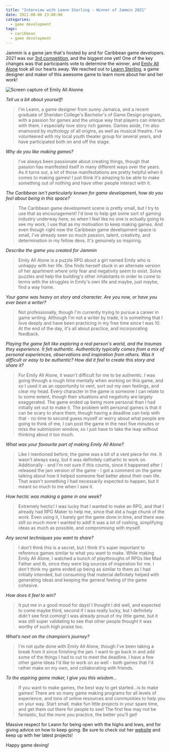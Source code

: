 ```yaml
---
title: "Interview with Leann Sterling - Winner of Jammin 2021"
date: 2021-08-06 23:00:00
categories:
  - game development
tags:
  - caribbean
  - game development
---
```


Jammin is a game jam that's hosted by and for Caribbean game developers. 2021 was our [3rd competition](/blog/2021/07/11/jammin-2021), and the biggest one yet! One of the key changes was that participants vote to determine the winner, and [Emily All Alone](https://sunshinequeen.itch.io/emily-all-alone) took all our hearts away. We reached out to [Leann Sterling](https://www.leannsterling.com), a game designer and maker of this awesome game to learn more about her and her work!

![Screen capture of Emily All Alonne](/images/posts/EmilyAllAlone.gif)

_Tell us a bit about yourself!_

> I'm Leann, a game designer from sunny Jamaica, and a recent graduate of Sheridan College's Bachelor's of Game Design program, with a passion for games and the unique way that players can interact with them. I especially love story rich games. Games aside, I'm also enamored by mythology of all origins, as well as musical theatre. I've volunteered with my local youth theater group for several years, and have participated both on and off the stage.

_Why do you like making games?_

> I've always been passionate about creating things, though that passion has manifested itself in many different ways over the years. As it turns out, a lot of those manifestations are pretty helpful when it comes to making games! I just think it's amazing to be able to make something out of nothing and have other people interact with it.

_The Caribbean isn’t particularly known for game development, how do you feel about being in this space?_

> The Caribbean game development scene is pretty small, but I try to use that as encouragement! I'd love to help get some sort of gaming industry underway here, so when I feel like no one is actually going to see my work, I use that as my motivation to keep making games. And even though right now the Caribbean game development space is small, I've already seen so much passion, talent, creativity, and determination in my fellow devs. It's genuinely so inspiring.

_Describe the game you created for Jammin_

> Emily All Alone is a puzzle RPG about a girl named Emily who is unhappy with her life. She finds herself stuck in an alternate version of her apartment where only fear and negativity seem to exist. Solve puzzles and help the building's other inhabitants in order to come to terms with the struggles in Emily's own life and maybe, just maybe, find a way home.

_Your game was heavy on story and character. Are you now, or have you ever been a writer?_

> Not professionally, though I'm currently trying to pursue a career in game writing. Although I'm not a writer by trade, it is something that I love deeply and have been practicing in my free time since I was 10. At the end of the day, it's all about practice, and incorporating feedback.

_Playing the game felt like exploring a real person's world, and the traumas they experience. It felt authentic. Authenticity typically comes from a mix of personal experiences, observations and inspiration from others. Was it difficult or easy to be authentic? How did it feel to create this story and share it?_

> For Emily All Alone, it wasn't difficult for me to be authentic. I was going through a rough time mentally when working on this game, and so I used it as an opportunity to vent, sort out my own feelings, and clear my head. Every character in the game is someone I can relate to to some extent, though their situations and negativity are largely exaggerated. The game ended up being more personal than I had initially set out to make it. The problem with personal games is that it can be scary to share them, though having a deadline can help with that - no time to second guess myself or worry about what people are going to think of me, I can post the game in the next five minutes or miss the submission window, so I just have to take the leap without thinking about it too much.

_What was your favourite part of making Emily All Alone?_

> Like I mentioned before, the game was a bit of a vent piece for me. It wasn't always easy, but it was definitely cathartic to work on. Additionally - and I'm not sure if this counts, since it happened after I released the jam version of the game - I got a comment on the game talking about how it helped someone feel better about their own life. That wasn't something I had necessarily expected to happen, but it meant so much to me when I saw it.

_How hectic was making a game in one week?_

> Extremely hectic! I was lucky that I wanted to make an RPG, and that I already had RPG Maker to help me, since that did a huge chunk of the work. Even using it, I barely got the game done in time, and there was still so much more I wanted to add! It was a lot of rushing, simplifying ideas as much as possible, and compromising with myself.

_Any secret techniques you want to share?_

> I don't think this is a secret, but I think it's super important to reference games similar to what you want to make. While making Emily All Alone, I watched a bunch of playthroughs of RPGs like Mad Father and Ib, since they were big sources of inspiration for me. I don't think my game ended up being as similar to them as I had initially intended, but consuming that material definitely helped with generating ideas and keeping the general feeling of the game cohesive.

_How does it feel to win?_

> It put me in a good mood for days! I thought I did well, and expected to come maybe third, second if I was really lucky, but I definitely didn't see first coming! I was already proud of my little game, but it was still super validating to see that other people thought it was worthy of such high praise too.

_What’s next on the champion’s journey?_

> I'm not quite done with Emily All Alone, though I've been taking a break from it since finishing the jam. I want to go back in and add some of the things I had to cut to meet the deadline. I have a few other game ideas I'd like to work on as well - both games that I'd rather make on my own, and collaborating with friends.

_To the aspiring game maker, I give you this wisdom..._

> If you want to make games, the best way to get started...is to make games! There are so many game making programs for all levels of experience, and tons of online resources and communities to help you on your way. Start small, make fun little projects in your spare time, and get them out there for people to see! The first few may not be fantastic, but the more you practice, the better you'll get!

Massive respect for Leann for being open with the highs and lows, and for giving advice on how to keep going. Be sure to check out her [website](https://www.leannsterling.com) and keep up with her latest projects!

Happy game deving!

